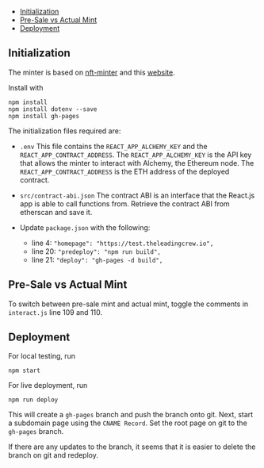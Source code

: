 - [Initialization](#initialization)
- [Pre-Sale vs Actual Mint](#pre-sale-vs-actual-mint)
- [Deployment](#deployment)

## Initialization
The minter is based on [nft-minter](https://github.com/simjunjie/nft-minter-tutorial/tree/main/nft-minter) and this [website](https://dev.to/yuribenjamin/how-to-deploy-react-app-in-github-pages-2a1f).

Install with
```
npm install
npm install dotenv --save
npm install gh-pages
```

The initialization files required are:
- `.env`
  This file contains the `REACT_APP_ALCHEMY_KEY` and the `REACT_APP_CONTRACT_ADDRESS`.
  The `REACT_APP_ALCHEMY_KEY` is the API key that allows the minter to interact with Alchemy, the Ethereum node.
  The `REACT_APP_CONTRACT_ADDRESS` is the ETH address of the deployed contract.

- `src/contract-abi.json`
  The contract ABI is an interface that the React.js app is able to call functions from. Retrieve the contract ABI from etherscan and save it.

- Update `package.json` with the following:
  - line 4: `"homepage": "https://test.theleadingcrew.io",`
  - line 20: `"predeploy": "npm run build",`
  - line 21: `"deploy": "gh-pages -d build",`

## Pre-Sale vs Actual Mint
To switch between pre-sale mint and actual mint, toggle the comments in `interact.js` line 109 and 110.

## Deployment
For local testing, run
```
npm start
```

For live deployment, run
```
npm run deploy
```
This will create a `gh-pages` branch and push the branch onto git.
Next, start a subdomain page using the `CNAME Record`.
Set the root page on git to the `gh-pages` branch.

If there are any updates to the branch, it seems that it is easier to delete the branch on git and redeploy.